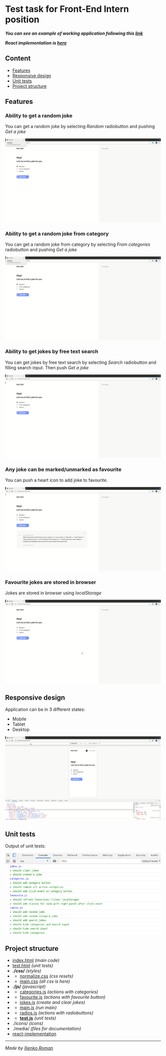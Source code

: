 # Test task for Front-End Intern position

**_You can see an example of working application following this [link](https://msi-2020-test-task.now.sh/ "working application link")_**

**_React implementation is [here](https://react-msi-2020-test-task.now.sh/ "working react application link")_**

## Content

- [Features](#feaures)
- [Responsive design](#responsive-design)
- [Unit tests](#unit-tests)
- [Project structure](#project-structure)

## Features
### Ability to get a random joke
You can get a random joke by selecting _Random_ radiobutton and pushing _Get a joke_

![showing random button in action](./media/gifs/random.gif "Random button")

### Ability to get a random joke from category
You can get a random joke from category by selecting _From categories_ radiobutton and pushing _Get a joke_

![showing from categories button in action](./media/gifs/from-categories.gif "From categories button")

### Ability to get jokes by free text search
You can get jokes by free text search by selecting _Search_ radiobutton and filling search input. Then push _Get a joke_

![showing search in action](./media/gifs/search.gif "Search input")

### Any joke can be marked/unmarked as favourite
You can push a heart icon to add joke to favourite.

![showing like button in action](./media/gifs/like.gif "Like")

### Favourite jokes are stored in browser
Jokes are stored in browser using _localStorage_

![showing favourite jokes after reloading](./media/gifs/store.gif "storage")

## Responsive design
Application can be in 3 different states:
- Mobile
- Tablet
- Desktop

![showing responsive design](./media/gifs/responsive.gif "responsive")

## Unit tests
Output of unit tests:

![showing result of unit tests](./media/images/tests.jpg "unit tests")

## Project structure

- [index.html](./index.html) _(main code)_
- [test.html](./test.html) _(unit tests)_
- **./css/** _(styles)_
- - [normalize.css](./css/normalize.css) _(css resets)_
- - [main.css](./css/main.css) _(all css is here)_
- **./js/** _(javascript)_
- - [categories.js](./js/categories.js) _(actions with categories)_
- - [favourite.js](./js/favourite.js) _(actions with favourite button)_
- - [jokes.js](./js/jokes.js) _(create and clear jokes)_
- - [main.js](./js/main.js) _(run main)_
- - [radios.js](./js/radios.js) _(actions with radiobuttons)_
- - **[test.js](./js/test.js)** _(unit tests)_
- ./icons/ _(icons)_
- ./media/ _(files for documentation)_
- [react-implementation](./react-implementation/)
---

_Made by [Ilienko Roman](https://ilienkors.com/)_